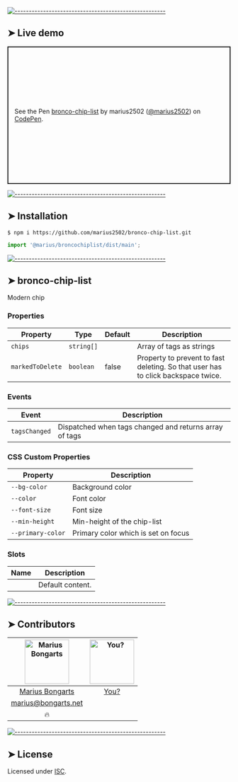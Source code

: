 
[![-----------------------------------------------------](https://raw.githubusercontent.com/andreasbm/readme/master/assets/lines/colored.png)](#live-demo)

## ➤ Live demo

<p class="codepen" data-height="311" data-theme-id="0" data-default-tab="html,result" data-user="marius2502" data-slug-hash="MMzboL" style="height: 311px; box-sizing: border-box; display: flex; align-items: center; justify-content: center; border: 2px solid; margin: 1em 0; padding: 1em;" data-pen-title="bronco-chip-list">
  <span>See the Pen <a target="_blank" href="https://codepen.io/marius2502/pen/MMzboL/">
  bronco-chip-list</a> by marius2502 (<a target="_blank" href="https://codepen.io/marius2502">@marius2502</a>)
  on <a target="_blank" href="https://codepen.io">CodePen</a>.</span>
</p>


[![-----------------------------------------------------](https://raw.githubusercontent.com/andreasbm/readme/master/assets/lines/colored.png)](#installation)

## ➤ Installation

```
$ npm i https://github.com/marius2502/bronco-chip-list.git
```

```javascript
import '@marius/broncochiplist/dist/main';
```



[![-----------------------------------------------------](https://raw.githubusercontent.com/andreasbm/readme/master/assets/lines/colored.png)](#bronco-chip-list)

## ➤ bronco-chip-list

Modern chip

### Properties

| Property         | Type       | Default | Description                                      |
|------------------|------------|---------|--------------------------------------------------|
| `chips`          | `string[]` |         | Array of tags as strings                         |
| `markedToDelete` | `boolean`  | false   | Property to prevent to fast deleting. So that user has to click backspace twice. |

### Events

| Event         | Description                                      |
|---------------|--------------------------------------------------|
| `tagsChanged` | Dispatched when tags changed and returns array of tags |

### CSS Custom Properties

| Property          | Description                         |
|-------------------|-------------------------------------|
| `--bg-color`      | Background color                    |
| `--color`         | Font color                          |
| `--font-size`     | Font size                           |
| `--min-height`    | Min-height of the chip-list         |
| `--primary-color` | Primary color which is set on focus |

### Slots

| Name | Description      |
|------|------------------|
|      | Default content. |



[![-----------------------------------------------------](https://raw.githubusercontent.com/andreasbm/readme/master/assets/lines/colored.png)](#contributors)

## ➤ Contributors
	

| [<img alt="Marius Bongarts" src="https://avatars2.githubusercontent.com/u/38838885?s=460&v=4" width="100">](https://bongarts.net/) | [<img alt="You?" src="https://joeschmoe.io/api/v1/random" width="100">](https://github.com/andreasbm/readme/blob/master/CONTRIBUTING.md) |
|:--------------------------------------------------:|:--------------------------------------------------:|
| [Marius Bongarts](https://bongarts.net/)         | [You?](https://github.com/andreasbm/readme/blob/master/CONTRIBUTING.md) |
| [marius@bongarts.net](mailto:marius@bongarts.net) |                                                  |
| 🔥                                               |                                                  |



[![-----------------------------------------------------](https://raw.githubusercontent.com/andreasbm/readme/master/assets/lines/colored.png)](#license)

## ➤ License
	
Licensed under [ISC](https://opensource.org/licenses/ISC).
